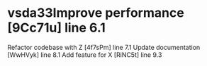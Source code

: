 # vsda33Improve performance [9Cc71u] line 6.1
Refactor codebase with Z [4f7sPm] line 7.1
Update documentation [WwHVyk] line 8.1
Add feature for X [RiNC5t] line 9.3
